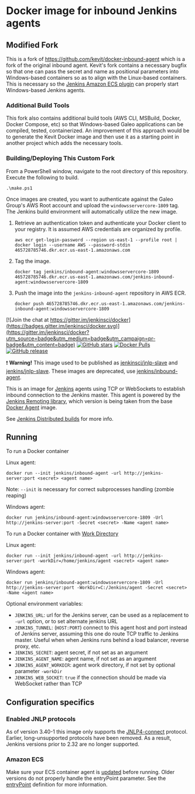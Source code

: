 # Docker image for inbound Jenkins agents

## **Modified Fork**

This is a fork of https://github.com/kevit/docker-inbound-agent which is a fork of the original inbound agent.  Kevit's
fork contains a necessary bugfix so that one can pass the secret and name as positional parameters into Windows-based containers 
so as to align with the Linux-based containers.  This is necessary so the [Jenkins Amazon ECS plugin](https://plugins.jenkins.io/amazon-ecs/) can properly start Windows-based
Jenkins agents.

### Additional Build Tools

This fork also contains additional build tools (AWS CLI, MSBuild, Docker, Docker Compose, etc) so that Windows-based Galeo applications
can be compiled, tested, containerized.  An improvement of this approach would be to generate the Kevit Docker image and then
use it as a starting point in another project which adds the necessary tools.  

### Building/Deploying This Custom Fork

From a PowerShell window, navigate to the root directory of this repository.  Execute the following to build.
    
    .\make.ps1

Once images are created, you want to authenticate against the Galeo Group's AWS Root account and upload the `windowsservercore-1809` tag.  
The Jenkins build environment will automatically utilize the new image.

1. Retrieve an authentication token and authenticate your Docker client to your registry.  It is assumed AWS credentials are organized by profile.
    ```
    aws ecr get-login-password --region us-east-1 --profile root | docker login --username AWS --password-stdin 465728785746.dkr.ecr.us-east-1.amazonaws.com
   ```
2. Tag the image.
    ```
    docker tag jenkins/inbound-agent:windowsservercore-1809 465728785746.dkr.ecr.us-east-1.amazonaws.com/jenkins-inbound-agent:windowsservercore-1809
    ```
3. Push the image into the `jenkins-inbound-agent` repository in AWS ECR.
    ```
    docker push 465728785746.dkr.ecr.us-east-1.amazonaws.com/jenkins-inbound-agent:windowsservercore-1809
    ```

[![Join the chat at https://gitter.im/jenkinsci/docker](https://badges.gitter.im/jenkinsci/docker.svg)](https://gitter.im/jenkinsci/docker?utm_source=badge&utm_medium=badge&utm_campaign=pr-badge&utm_content=badge)
[![GitHub stars](https://img.shields.io/github/stars/jenkinsci/docker-inbound-agent?label=GitHub%20stars)](https://github.com/jenkinsci/docker-inbound-agent)
[![Docker Pulls](https://img.shields.io/docker/pulls/jenkins/inbound-agent.svg)](https://hub.docker.com/r/jenkins/inbound-agent/)
[![GitHub release](https://img.shields.io/github/release/jenkinsci/docker-inbound-agent.svg?label=changelog)](https://github.com/jenkinsci/docker-inbound-agent/releases/latest)

:exclamation: **Warning!** This image used to be published as [jenkinsci/jnlp-slave](https://hub.docker.com/r/jenkinsci/jnlp-slave/) and [jenkins/jnlp-slave](https://hub.docker.com/r/jenkins/jnlp-slave/).
These images are deprecated, use [jenkins/inbound-agent](https://hub.docker.com/r/jenkins/inbound-agent/).

This is an image for [Jenkins](https://jenkins.io) agents using TCP or WebSockets to establish inbound connection to the Jenkins master.
This agent is powered by the [Jenkins Remoting library](https://github.com/jenkinsci/remoting), which version is being taken from the base [Docker Agent](https://github.com/jenkinsci/docker-agent/) image.

See [Jenkins Distributed builds](https://wiki.jenkins-ci.org/display/JENKINS/Distributed+builds) for more info.

## Running

To run a Docker container

  Linux agent:

    docker run --init jenkins/inbound-agent -url http://jenkins-server:port <secret> <agent name>
  Note: `--init` is necessary for correct subprocesses handling (zombie reaping)

  Windows agent:

    docker run jenkins/inbound-agent:windowsservercore-1809 -Url http://jenkins-server:port -Secret <secret> -Name <agent name>

To run a Docker container with [Work Directory](https://github.com/jenkinsci/remoting/blob/master/docs/workDir.md)

  Linux agent:

    docker run --init jenkins/inbound-agent -url http://jenkins-server:port -workDir=/home/jenkins/agent <secret> <agent name>

  Windows agent:

    docker run jenkins/inbound-agent:windowsservercore-1809 -Url http://jenkins-server:port -WorkDir=C:/Jenkins/agent -Secret <secret> -Name <agent name>

Optional environment variables:

* `JENKINS_URL`: url for the Jenkins server, can be used as a replacement to `-url` option, or to set alternate jenkins URL
* `JENKINS_TUNNEL`: (`HOST:PORT`) connect to this agent host and port instead of Jenkins server, assuming this one do route TCP traffic to Jenkins master. Useful when when Jenkins runs behind a load balancer, reverse proxy, etc.
* `JENKINS_SECRET`: agent secret, if not set as an argument
* `JENKINS_AGENT_NAME`: agent name, if not set as an argument
* `JENKINS_AGENT_WORKDIR`: agent work directory, if not set by optional parameter `-workDir`
* `JENKINS_WEB_SOCKET`: `true` if the connection should be made via WebSocket rather than TCP

## Configuration specifics

### Enabled JNLP protocols

As of version 3.40-1 this image only supports the [JNLP4-connect](https://github.com/jenkinsci/remoting/blob/master/docs/protocols.md#jnlp4-connect) protocol.
Earlier, long-unsupported protocols have been removed.
As a result, Jenkins versions prior to 2.32 are no longer supported.

### Amazon ECS

Make sure your ECS container agent is [updated](http://docs.aws.amazon.com/AmazonECS/latest/developerguide/ecs-agent-update.html) before running. Older versions do not properly handle the entryPoint parameter. See the [entryPoint](http://docs.aws.amazon.com/AmazonECS/latest/developerguide/task_definition_parameters.html#container_definitions) definition for more information.

